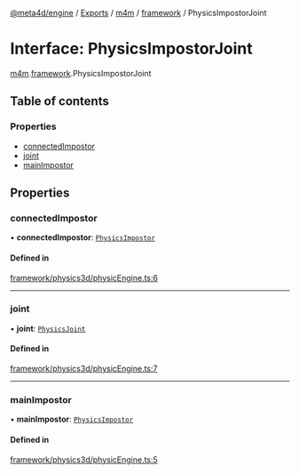 [@meta4d/engine](../README.md) / [Exports](../modules.md) / [m4m](../modules/m4m.md) / [framework](../modules/m4m.framework.md) / PhysicsImpostorJoint

# Interface: PhysicsImpostorJoint

[m4m](../modules/m4m.md).[framework](../modules/m4m.framework.md).PhysicsImpostorJoint

## Table of contents

### Properties

- [connectedImpostor](m4m.framework.PhysicsImpostorJoint.md#connectedimpostor)
- [joint](m4m.framework.PhysicsImpostorJoint.md#joint)
- [mainImpostor](m4m.framework.PhysicsImpostorJoint.md#mainimpostor)

## Properties

### connectedImpostor

• **connectedImpostor**: [`PhysicsImpostor`](../classes/m4m.framework.PhysicsImpostor.md)

#### Defined in

[framework/physics3d/physicEngine.ts:6](https://github.com/meta4d-me/meta4d-engine/blob/cf6bfe6/src/framework/physics3d/physicEngine.ts#L6)

___

### joint

• **joint**: [`PhysicsJoint`](../classes/m4m.framework.PhysicsJoint.md)

#### Defined in

[framework/physics3d/physicEngine.ts:7](https://github.com/meta4d-me/meta4d-engine/blob/cf6bfe6/src/framework/physics3d/physicEngine.ts#L7)

___

### mainImpostor

• **mainImpostor**: [`PhysicsImpostor`](../classes/m4m.framework.PhysicsImpostor.md)

#### Defined in

[framework/physics3d/physicEngine.ts:5](https://github.com/meta4d-me/meta4d-engine/blob/cf6bfe6/src/framework/physics3d/physicEngine.ts#L5)
